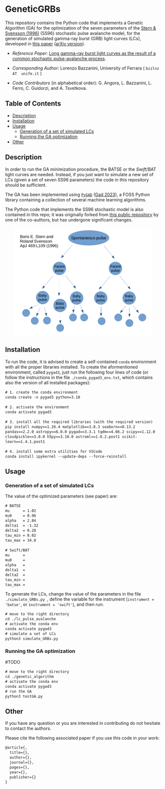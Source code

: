 # GeneticGRBs

This repository contains the Python code that implements a Genetic Algorithm (GA) for the optimization of the seven parameters of the [Stern & Svensson (1996)](https://iopscience.iop.org/article/10.1086/310267) (SS96) stochastic pulse avalanche model, for the generation of simulated gamma-ray burst (GRB) light curves (LCs), developed in [this paper]() ([arXiv version]()).

- _Reference Paper_: [Long gamma-ray burst light curves as the result of a common stochastic pulse-avalanche process]().

- _Corresponding Author_: Lorenzo Bazzanini, University of Ferrara ( `bzzlnz  AT  unife.it` )

- _Code Contributors_ (in alphabetical order): G. Angora, L. Bazzanini, L. Ferro, C. Guidorzi, and A. Tsvetkova.



## Table of Contents  
- [Description](#description)  
- [Installation](#installation)  
- [Usage](#usage)
  - [Generation of a set of simulated LCs](#generation-of-a-set-of-simulated-lcs)
  - [Running the GA optimization](#running-the-ga-optimization)
- [Other](#other)



## Description

In order to run the GA minimization procedure, the BATSE or the _Swift_/BAT light curves are needed. Instead, if you just want to simulate a new set of LCs (given a set of seven SS96 parameters) the code in this repository should be sufficient.

The GA has been implemented using [`PyGAD`](https://github.com/ahmedfgad/GeneticAlgorithmPython) ([Gad 2023](https://link.springer.com/article/10.1007/s11042-023-17167-y)), a FOSS Python library containing a collection of several machine learning algorithms.

The Python code that implements the SS96 stochastic model is also contained in this repo; it was originally forked from [this public repository](https://github.com/anastasia-tsvetkova/lc_pulse_avalanche) by one of the co-authors, but has undergone significant changes.

<p align="center">
<img src="avalanche.png"  alt="" width = "450" />
</p>



## Installation

To run the code, it is advised to create a self-contained `conda` environment with all the proper libraries installed. To create the aformentioned environment, called `pygad3`, just run the following four lines of code (or follow the instructions in the file `./conda_pygad3_env.txt`, which contains also the version of all installed packages):
```
# 1. create the conda environment 
conda create -n pygad3 python=3.10

# 2. activate the environment
conda activate pygad3

# 3. install all the required libraries (with the required version)
pip install numpy==1.26.4 matplotlib==3.8.3 seaborn==0.13.2 pandas==2.2.0 astropy==6.0.0 pygad==3.3.1 tqdm==4.66.2 scipy==1.12.0 cloudpickle==3.0.0 h5py==3.10.0 astroml==1.0.2.post1 scikit-learn==1.4.1.post1

# 4. install some extra utilities for VSCode
conda install ipykernel --update-deps --force-reinstall
```


## Usage

### Generation of a set of simulated LCs
The value of the optimized parameters (see paper) are:
```
# BATSE
mu      = 1.02
mu0     = 0.96
alpha   = 2.84
delta1  = -1.32
delta2  = 0.28
tau_min = 0.02
tau_max = 34.8

# Swift/BAT
mu      = 
mu0     = 
alpha   = 
delta1  = 
delta2  = 
tau_min = 
tau_max = 

```

To generate the LCs, change the value of the parameters in the file `./simulate_GRBs.py `, define the variable for the instrument (`instrument = 'batse'`, or `instrument = 'swift'`), and then run:
```
# move to the right directory
cd ./lc_pulse_avalanche
# activate the conda env
conda activate pygad3
# simulate a set of LCs
python3 simulate_GRBs.py
```

### Running the GA optimization
#TODO
```
# move to the right directory
cd ./genetic_algorithm
# activate the conda env
conda activate pygad3
# run the GA
python3 testGA.py
```



## Other
If you have any question or you are interested in contributing do not hesitate to contact the authors.

Please cite the following associated paper if you use this code in your work:
```
@article{,
  title={},
  author={},
  journal={},
  pages={},
  year={},
  publisher={}
}
```
